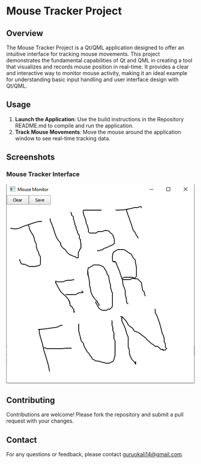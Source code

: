# Mouse Tracker Project

## Overview

The Mouse Tracker Project is a Qt/QML application designed to offer an intuitive interface for tracking mouse movements. This project demonstrates the fundamental capabilities of Qt and QML in creating a tool that visualizes and records mouse position in real-time. It provides a clear and interactive way to monitor mouse activity, making it an ideal example for understanding basic input handling and user interface design with Qt/QML.

## Usage

1. **Launch the Application**: Use the build instructions in the Repository README.md to compile and run the application.
2. **Track Mouse Movements**: Move the mouse around the application window to see real-time tracking data.

## Screenshots

### Mouse Tracker Interface

![Mouse Tracker Interface](https://github.com/Gurunatha14/QT-QML-Projects/blob/main/MouseMonitor/Mouse_monitor_output.png)

## Contributing

Contributions are welcome! Please fork the repository and submit a pull request with your changes.

## Contact

For any questions or feedback, please contact [guruokali14@gmail.com](mailto:guruokali14@gmail.com).
